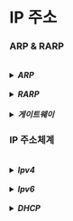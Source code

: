 # IP 주소

### ARP & RARP

<br>

<details>
<summary><b><i>ARP</b></i></summary>
<div markdown="1">
    <ul>
      <li><b><i>IP 주소로부터 MAC 주소를 구하는 프로토콜</i></b></li>
    </ul>
</div>
</details>

<br>

<details>
<summary><b><i>RARP</b></i></summary>
<div markdown="1">
    <ul>
      <li><b><i>MAC 주소로부터 IP 주소를 구하는 프로토콜</i></b></li>
    </ul>
</div>
</details>

<br>

<details>
<summary><b><i>게이트웨이</b></i></summary>
<div markdown="1">
    <ul>
      <li><b><i>서로 다른 통신망, 프로콜을 사용하는 네트워크 간의 통신을 가능하게 하는 관문 역할을 함</i></b></li>
    </ul>
</div>
</details>

### IP 주소체계

<br>

<details>
<summary><b><i>Ipv4</b></i></summary>
<div markdown="1">
    <ul>
      <li><b><i>32비트를 8비트 단위로</i></b></li>
    </ul>
</div>
</details>

<br>

<details>
<summary><b><i>Ipv6</b></i></summary>
<div markdown="1">
    <ul>
      <li><b><i>64비트를 16비트 단위로</i></b></li>
    </ul>
</div>
</details>

<br>

<details>
<summary><b><i>DHCP</b></i></summary>
<div markdown="1">
    <ul>
      <li><b><i>자동으로 할당하기 위한 네트워크 관리 프로토콜</i></b></li>
    </ul>
</div>
</details>
